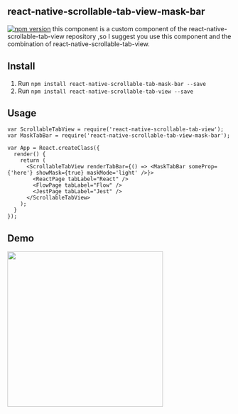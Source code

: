 ## react-native-scrollable-tab-view-mask-bar
[![npm version](https://badge.fury.io/js/react-native-scrollable-tab-view-mask-bar.svg)](https://badge.fury.io/js/react-native-scrollable-tab-view-mask-bar)
this component is a custom component of the react-native-scrollable-tab-view repository ,so I suggest you use this component and the combination of react-native-scrollable-tab-view.

## Install

1. Run `npm install react-native-scrollable-tab-mask-bar --save`
2. Run `npm install react-native-scrollable-tab-view --save`

## Usage

```
var ScrollableTabView = require('react-native-scrollable-tab-view');
var MaskTabBar = require('react-native-scrollable-tab-view-mask-bar');

var App = React.createClass({
  render() {
    return (
      <ScrollableTabView renderTabBar={() => <MaskTabBar someProp={'here'} showMask={true} maskMode='light' />}>
        <ReactPage tabLabel="React" />
        <FlowPage tabLabel="Flow" />
        <JestPage tabLabel="Jest" />
      </ScrollableTabView>
    );
  }
});
```

## Demo

<a href="https://raw.githubusercontent.com/WaterEye0o/react-native-scrollable-tab-view-mask-bar/master/demo_images/scrollable_example.gif"><img src="https://raw.githubusercontent.com/WaterEye0o/react-native-scrollable-tab-view-mask-bar/master/demo_images/scrollable_example.gif" width="350"></a>
